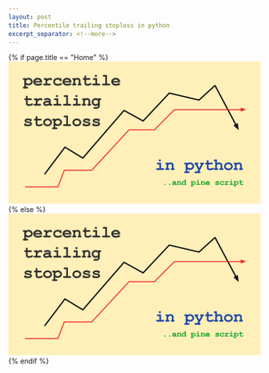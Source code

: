 ```yaml
---
layout: post
title: Percentile trailing stoploss in python
excerpt_separator: <!--more-->
---
```

{% if page.title == "Home" %}
  ![trailing stoploss](../images/trailing_stoploss.jpg)
{% else %}
  ![trailing stoploss](/images/trailing_stoploss.jpg)
{% endif %}
